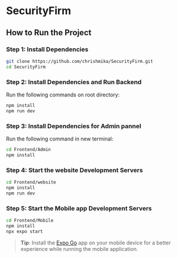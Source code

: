 # SecurityFirm

## How to Run the Project

### Step 1: Install Dependencies

```bash
git clone https://github.com/chrishmika/SecurityFirm.git
cd SecurityFirm
```

### Step 2: Install Dependencies and Run Backend

Run the following commands on root directory:

```bash
npm install
npm run dev
```

### Step 3: Install Dependencies for Admin pannel

Run the following command in new terminal:

```bash
cd Frontend/Admin
npm install
```

### Step 4: Start the website Development Servers

```bash
cd Frontend/website
npm install
npm run dev
```

### Step 5: Start the Mobile app Development Servers

```bash
cd Frontend/Mobile
npm install
npx expo start
```

> **Tip**: Install the [Expo Go](https://expo.dev/client) app on your mobile device for a better experience while running the mobile application.
